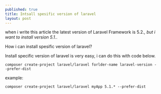 ```yaml
---
published: true
title: Intsall spesific version of laravel
layout: post
---
```

when i write this article the latest version of Laravel Framework is 5.2.*, but i want to install version 5.1.*.

How i can install spesific version of laravel?

Install specific version of laravel is very easy, i can do this with code below.

    composer create-project laravel/laravel forlder-name laravel-version --prefer-dist

example:

    composer create-project laravel/laravel myApp 5.1.* --prefer-dist